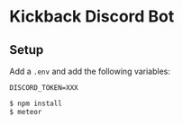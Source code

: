 # Kickback Discord Bot

## Setup

Add a `.env` and add the following variables:

```
DISCORD_TOKEN=XXX
```

```bash
$ npm install
$ meteor
```
